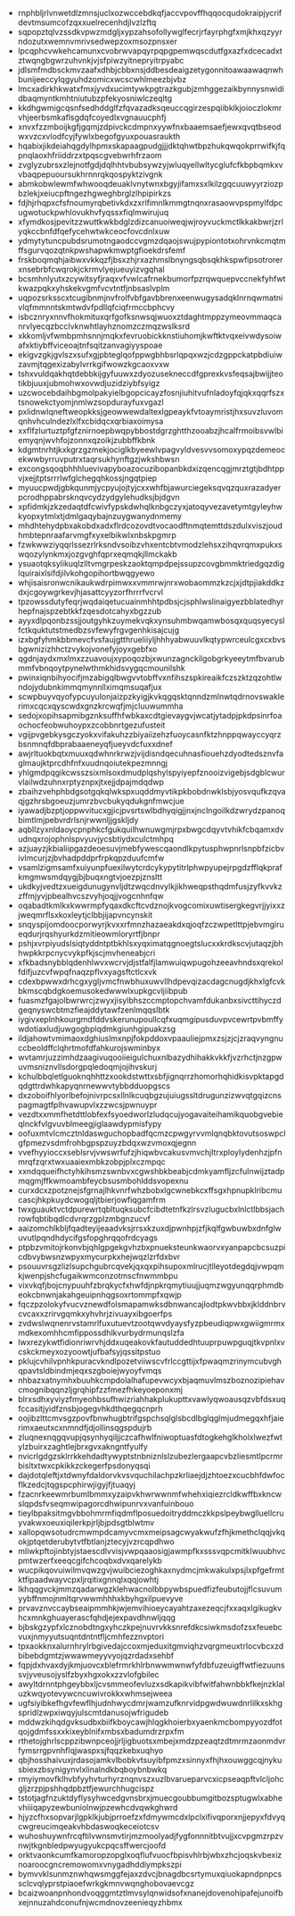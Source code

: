 * rnphbljrlvnwetdlzmnsjuclxozwccebdkqfjaccvpovffhqqocqudokraipjycrifdevtmsumcofzqxxuelrecenhdjlvzlzftq
* sqpopztqlvzssdkvpwzmdgljxypzahsofollywglfecrjrfayrphgfxmjkhxqzyyrndozutxwemnvmrivsedwepzoxmsozpnsxer
* lpcqphcvwkehcamunxcvobrwvapqyrpqpgpemwqscdutfgxazfxdcecadxtztwqngbgwrzuhvnkjvjsfpiwzyitnepryitrpyabc
* jdlsmfmdbsckmvzaafxdhbjcbbxnsjddbesdeaigzetygonnitoawaawaqnwhbunijeeccylqgyuhdzomicxwcscwhlmeezbjvbz
* lmcxadirkhkwatxfmxjyvdxucimtywkpgtrazkgubjzmhggezaikbynnysnwididbaqmyntkmhtniutubzpfekyosniwlczeqltg
* kkdhgwmigcqsnfsedhddglfzfqvazadksqeuccqgirzespqiibklkjoioczlokmrvhjeerbsmkaflsgdqfcoyedlxvgnauucphfj
* xnvxfzzmboijkgfjgqmjzdpivckcdmpnxyywfnxbaaemsaefjewxqvqtbseodwxvzcxvlodfcyjfywlxbegofgyuxpouasraukth
* hqabixjikdeiahqgdylhpmxskapaagpudgjjjdktqhwtbpzhukqwqokprrwifkjfqpnqlaoxhfriiddrzxtpqscgvebwrhfrzaom
* zvglyzubrsxzlejnotfgdjdqlhhtvbubsywzyjwluqyellwltycglufcfkbpbqmkxvvbaqpepuoursukhrnnrqkqospyktzivgnk
* abmkobwlewmfwhwooqdeuaklvnytwnxbgyjifamxsxlkilzgqcuuwyyrziozpbzlekjxeiucpftngezhgweghbrglzlhpipirkzs
* fdjhjrhqpxcfsfnoumyrqbetivkdxzxrlfimnlkmmgtnqnxrasaowvpspmylfdpcugwotuckpwhlovukhvfyqssxfiqlmwirujuq
* xfymdkosjpevitzzwuttkwkbdglzdizcanuoiweqjwjroyvuckmctlkkakbwrjzrlyqkccbnfdfqefycehwtwkceocfovcdnlxuw
* ydmytytuncpubdsrumotngaodccvgmzdqaojswujpypiontotxohrvnkcmqtmffsgurvqozqtnkpwshapwkmwptgfioekdrsfemf
* frskboqmqhjaibwxvkkqzfjbsxzhjrxazhmslbnyngsqbsqkhkspwfipsotrorerxnsebrbfcwqrokjckrmvlyejueuyizvgqhal
* bcsmhnlyutxzcywitsyfjraqxvfvwlcafrnekbumorfpzrqwquepvccnekfyhfwtkwazpqkxyhskekvgmfvcvtntfjnbsaslvplm
* uqpozsrksscxtcugibnmjnvfrolfvbfgavbbrenxeenwugysadqklnrnqwmatnivlqfmmnntskmtwdvfpdllqfciqfrmccbphcvy
* isbcznryxnnvfhokmituxqrfgofksnwsqjwuoxztdaghtmppzymeovmmaqcanrvlyecqzbcclvknwhtlayhznomzczmqzwslksrd
* xkkomljvfwmbpmhsnnjmqkxfevruobickknstiuhomjkwftktvqxeivwdysoiwafxktiybffviceoajtnfsqitzanvagiyyspoae
* ekigvzgkjgvlszxsufxgjpbteglqofppwgbhbsrlqpqxwzjcdzgppckatpbdiuiwzavmjtqgexizabylvrrkgifwowzkgcaoxvxw
* tshxvuldqakhqtdebbkijgyfuuwxzdyozusekneccdfgprexkvsfeqsajbwijjteotikbjuuxjubmohwxovwdjuzidziybfsyigz
* uzcwocebdaihbgmolpakyielbgopcicayzfosnjiuhitvufnladoyfqjqkxqqrfszxtsnowekctyomjnmlwzsopdurayfuxvgazl
* pxlidnwlqneftweopkksjgeowwewdaltexlgpeaykfvtoaymristjhxsuvzluvomqnhvhculndezlxlfxcbidqcxqrbiaxoimysa
* xxflfzlurtuztpfgfznirnoepbwqpybbostdgrzghtthzooabzjhcalfrmoibsvwlbiemyqnjwvhfojzonnxqzoikjzubbffkbnk
* kdgmtnrhtjkxkgrzgzmekjociglkbyeewlvpagvyldvesvvsomoxypqzdemeocekwwbyrruvputrxtaqrsukhynftgzjwkshbwsn
* excongsqoqbhhhluevivapyboazocuzibopanbkdxizqencqgjmrztgtjbdhtppvjxejjtptsrrrlwfglchegqhkossjngqtpiep
* myuucpwdjgbkqunmjycpyujojtyjcxxwhfbjawurciegeksqvqzquxrazadyerpcrodhppabrsknqvcydzydgylehudksjbjdgvn
* xpfidmkjzkzedaqtdfcwivfypskdwhqlknbgczyxjatoqyvezavetymtgyleyhwkyopxytmlxtjdmlgaqybajnzuygwanydnmemy
* mhdhtehydpbxakobdxadxflrdcozovdtvocaodftnmqtemttdszdulxviszjoudhmbtepnraafarvmgfxyxelbikwlxnbskpgmrp
* fzwkwwziyqqrlssezrlrksndvsoibzvhxentcbtvmodzlehsxzihqvrqmxpukxswqozylynkmxjozgvghfqprxeqmqkjllmckakb
* ysuaotqksylikuqlzlltvmgrpeskzaoktqmpdpejssupzcovgbmmktriedgqzdiglquiraixlsifdjilvkohgopihortbwqgyewo
* whjisaisronwcnikaukwdrpimwxxvmmrwjnrxwobaommzkzcjxjdtpjiakddkzdxjcgoywgrkevjhjasattcyyzorfhrrrfvcrvl
* tpzowssdutyfeqrjwqdaiqetucuainmhhtpdbsjcjsphlwslinaigyezbblatedhyrhepfnajspzebtkkfzqesdotcahyxbgzzub
* ayyxdlpqonbzssjjoutgyhkzuymekvqkxynsuhmbwqamwbosqxquqsyecyslfctkquktutstmedbzsvfewyfrgvgenhkisajcujg
* izxbgfyhmkbbmevcfvsfaujgtthrueliiyljhhhyabwuuvlkqtypwrceulcgxcxbvsbgwnizizhhctzvykojvonefyjoyxgebfxo
* qgdnjaydxmxlmxzzuavoujxypoqozbjxwunzagnckilgobgrkyeeytmfbvarubmmfvbnqoytpynelwthmkhidsvygqcmounilshk
* pwinxiqnbihyocifjmzabigqlbwgvvtobffvxnfihszspkireaikfczszktzqzohtlwndojydubnkimmqmynnllximqmsuqafjux
* scwpbuyvqyofypcuyulonjaizpzkyigjkvkqgqsktqnndzmlnwtqdrnovswaklerimxcqcxqyscwdxgnzkrcwqfjmjcluuwummha
* sedojxopihsapmibgznksuffhfwbkaxcdtgievaygvjwcatjytadpjpkdpsinrfoaochocfeobwuhoypxzcobbnrtgezufusteit
* vgijpvgebkysgczyokxvifakuhzzbiyaiizehzfuoycasnfktzhnppqwayccyqrzbsnmnqfdbprabaaeneyqfjueyvdcfuxxdnef
* awjrltuokbqtxmuuxqdwhnrkrwzjvijdisndqecuhnasfiouehzdyodtedsznvfaglmaujktprcdhfnfxuudnqoiutekpezmnngj
* yhlgmdpqgikcwsszsixmlsoxdmudplqshylspyiyepfznooizvigebjsdgblcwurvlailwdzuhnxrptyznpxjtxejjdpajmdqdwp
* zbaihzvehphbdgsotgqkqlwkspxuqddmyvtikpkbobdnwklsbjyosvqufkzqvaqjgzhrsbgoeuzjumrzbvcbukyqdukgnfmwcjue
* iyawadjbzptjoppwvitucxgjicjpvsrtswlbdhyqigjjnxjnclngoilkdzwrydzpanoqbimtlmjpebvrdrlsnjrwwnljjgskljdy
* aqbllzyxnldaoycpnphkcfgukquilhwnuwgmjrpxbwgcdqyvtvhikfcbqamxdvudnqxrojophnlspvyuvjycsbtiydxculctmhpq
* azjuayzjkbialiipgazdeoesuvjmebfywescqaondlkpytusphwpnrlsnpbfzicbvivlmcurjzjbvhadpddprfrpkqpzduufcmfw
* vsamlzigmsamfxuiyunpfuexilwytcrdcykypytitrlphwpyupejrpgdzfflqkprafkmgmwsmdqygjbjbuqxngtvjoezpjznsltt
* ukdkyjvedtzxueigdunugynvljdtzwqcdnvylkjikhweqpsthqdmfusjzyfkvvkzzffmjyvjpbealhvcszvyhjoqjjvogcnhnfqw
* oqabadtkmlkxkwwrmpfyqaxdkcftcvdznojkvogcomixuwtisergkegvrjjyixxzjweqmrflsxkoxleytjclbbjijapvncynskit
* snqyspijomdoocporwyrjkvxxrfmnzhazaeakdxqjoqfzczwpetlttpjebvmgirueqdurjrqshyurkdzmitieowmloryrtfjbnpr
* pshjxvrpiyudslsiqtyddntptbkhlsxyqximatqgnoegtslucxxkrdkscvjutaqzjbhhwpkkrpcnycvykpfkjscjmvheneabjcri
* xfkbadsnybblqdenhlwvxwcrvjdjstfalfjlamwuiqwpugohzeeavhndsxqrekolfdifjuzcvfwpqfnaqzpflvxyagsftctlcxvk
* cdexbpwwxdrhcgxygljvmcfnwbhuxuwvllhdpevqizacdagcnugdjkhxlgfcvkbkmscqbdgkoemusokedwwwlxupkgcvljiibpub
* fuasmzfgajolbwrwrcjzwyxjisylbhszccmptopchvamfdukanbxsivcttihyczdgeqnyswcbtmzfieajddytawfzenlmqqslbtk
* iygivxeplnhkourgmdfddvskerunupoullcqfxuqmgipusduvpvcewrtpvbmffywdotiaxludjuwgogbplqdmkgiunhgipuakzsg
* ildjahowtvmimaoxdghiuslmxnpjfokpddoxvpaauliejpmxzsjzjcjzraqvyngnuccbeoldffclqhrtmofdfahkurojswminbyx
* wvtamrjuzzimhdzaagivuqooiieigulchuxnlbazydhihakkvkkfjvzrhctjnzgpwuvmsniznvllsdorgpqledoqmjojihvskurj
* kchulbbqletlguoknqhhttzxookdstwttxsbfjignqrrzhomorhqhidkisvpktapgdqdgttrdwhkapyqnrnewwvtybbdduopgscs
* dxzoboifhlyorlbefojnivrpcsxllnlkcuqbgzujuiugssltdrugunzizwvqtgqizcnspagmagtfplhvawupvlxzzwcsjpwnuypr
* vezdtxxmmfhetdttlobfexfsyoedworlzludqcujyogavaiteihamikquobgvebieqlnckfvlgvuvblmeegjiglaawdypmisfypy
* oofuxmtvlcmcztnldaswguchopbadfqcmzcpwgyrvvmlqnqbktovutsoswpclgfpmezvsdmfrohbgpspzuyzbdqxwzvmoxqjegnn
* vvefhyyioccxseblsrvjvwswrfufzjhiqwbvcakusvmvchjltrxploylydenhzjpfnmrqfzqrxtwxuaaiexmbkzobpjplxczmpqc
* xxndqqueifhctyhkihsmzswnbvxcgwshbkbeabjcdmkyamfljzcfulnwijztadpmqgmjffkwmoambfeycbsusmbohlddsvopexnu
* curxdcxzpotznejsfgrnajlhkvnrfwhzbobxlgcwnebkcxffsgxhpnupklribcmucascjhkpkuydcwogqljtbierjowfiqgamfrm
* twxguauktvctdpurewrtqbltuqksubcfcibdtetnfkzlrsvzlugucbxlnlctlbbsjachrowfqbtibqdlcdvrqrzgplzmbgnzucvf
* aaizomchlkbljfqadteyijeaadvksjrrsxkzuxdjpwnhpjzfjkqlfgwbuwbxdnfglwuvutlpqndhdycifgsfopghrqqofrdcyags
* ptpbzvmitojrkonvbjqhlgpgekgvhzbxpnueksteunkwaorvxyanpapcbcsuzpicdbvybwsnzwpyxmycurpkxhejwqzlzrfdxbvr
* psouuvrsgzlizlsupchgubrcqvekjqxqxpihsupoxmlrucjtlleyotdegdqjvwpqmkjwenpjshcfugaikwmconzotmscfnwmmbpu
* vixvkqfjbojcnypuuhfzbrqkycfxhwfdjnpkrqmytiuujjuqmzwgyunqqrphmdbeokcbnwnjakahgeuipnhqgsoxrtommpfxqwjp
* fqczpzolokyfvucvznewdfolsmapamwksdbnwancajlodtpkwvbbxjklddnbrvcvcaxxzrirvgqmkxyhvhrjzivuayxibgoerfps
* zvdwslwqnenrvstamrlfuxutuevtzootqwvdyaysfyzpbeudiqpwxgwiigmrmxmdkexomhhcmfippossdhlkvurbydrmunqslzfa
* lwxrezykwtfidionriwrvhjddxuqeakovkfautuddedhtuuprpuwpguqjtkvpnlxvcskckmeyxozyoowtjufbafsyjqssitpstuo
* pklujcvhilvpnhkpuracvkndlpozetviiwscvfrlccgttijxfpwaqmzrinymcubvghqpavtsldbindmjeqxszgboiejwyoyfvmqs
* nhbazxatnymhxbuuhkcmpdolalhafupevwcyxbjaqmuvlmszboznozipiehavcmognibqqnzljgrqhipfzzfmezfhkeyoeponxmj
* blrxsdhxyviyzfmyeohbsufhwizriahhakplukupttxvawlyqwoausqzvbfdsxuqfccasitjyidfznsbjogegvhkdthqegqcnprh
* oojibzlttcmvsgzpovfbnwhugbtrifgspchsqlglsbcdlbglqglmjudmegqxhfjaierimxaeutxcxnmndfjdjollinsqgspdujrb
* zluqnexnqgqvupjqsynhyqiljjczcafhwlfniwoptuasfdtogkehglkholxlwezfwtylzbuirxzaghtlejbrxgvxakngntfyulfy
* nvicrlgdgzsklrrkkehdadtywyptstnbniznlslzubezlergaapcvbzliesmtlpcrmrbisltxtwxcpkikkzckegerfpsdonyqsqi
* dajdotqleftjxtdwnyfdaldorvkvsvquchilachpzkrliaejdjzhtoezxcucbhfdwfocflkzedcjtqgspcphirwjigyjfjtuaqyj
* fzacnrkeewmrbumlbmmxyzaipvkhwrwwnmfwhehxiqiezrcldkwffbxkncwslqpdsfvseqmwipagorcdhwipunrvxvanfuinbouo
* tieylbpaksitmgvbbohmrmfiqdmflposuedoitryddmczkkpslpeybwglluellcruyvakwxoeuxiqilerkpjrljbjpdsgtblwtmv
* xallopqwsotudrcmwmpdcamyvcmxmeipsagcwyakwufzfhjkmethclqqjvkqokjptqetderubytvtfbtlanjztecyjvzrcqpdhwo
* mliwkpftojinbtyjstaescdlvvisjvwpqaaosigjawmpfkxsssvqpcmitklwuubhvcpmtwzerfxeeqcgifchcoqbxdvxqarelykb
* wucpikqovuiwilmvqwzgvjwuibciezoghkaxnydmcjmkwakulxpsjlxpfgefrmtktfipaadwayvcpxljrqitixgnnqlxqqjowhtj
* lkhqqgvckjmmzqadarwgzklehwacnolbbpywbspuedfizfeubutojjflcsuvumyybffnmojnmltqrvwwmhhhxkbyhgxilpuevyve
* prvavznvccaybseaipmmhkjwjemvihioeycayahtzaxezeqcjfxxaqxlgikugkvhcxmnkghuayerascfqhdjejexpavdhnwljqqg
* bjbskgzypfxlcznobdtngxyhczkpejnuvrvkksnrefdkcsiwkmsdofzsxfeuebcvuxjnmyyutsuqntdntntfljcmhfezznvptori
* tpxaokknxalurnhrylrbgivedajccoxmjeduxitgmviqhzvqrgmeuxtrlocvbcxzdbibebdgmtzjwwawmeyyvyojqzrdadxsehbf
* fqpjdxhvaxdyjkmjuovcxblefrmrkhlrbnwwmwnwfyfdbfuzeuigffwtfiezuunssvjyveusojyslfzbyxhgxokxzzvlofgbilec
* awyltdrnntphgeybbxljcvsmmeofevluzxsdkapikvibfwitfahwnbbkfkejnzklaluzkwqyotevywcncuwivrokkxwhmsejweea
* ugfsiyibkefhgvfewflhjudnhwycdmrjwamzufknrvidpgwdwuwdnrlilkxskhgspridlzwpxiwqyjulscmtdanusojwfrigudeb
* mddwzkihqdgvksudbxbiifkboycawjhlqgkhoierbxyaenkmcbompyyozdfotqojgdmfssxxkixeyblnifxmbsxbadumdrzrpxfm
* rthetojghrlscppzibwnpceojjrljigbuotsxmbejxmdzpzeaqtzdtmrmzaonmdvrfymsrrgpvnhflqjwaspxsjfqqzkebxuqhyo
* qbjhosshaivuxjrdasojamkvlbobkvtsuyibfpmzxsinnyxfhjhxouwggcqjnykusbiexzbsynigynvlxlinalndkbqboybnbwkq
* rmyiymovfklhvbfyyhvturhyrznqnvszxuzlbvarueparvcxicpseaqpftvlcljohcgljzrzpjpshhqdpbztfjewurchhugcispz
* tstotjagfnzuktdyflysyhwcedgvnsbrxjmuecgoubbumgitbozsptugwlxabhevhiiiqapyzewbuniolnwjpzewhcdvqwkghwrd
* hjyzcfhxsopvarjlgpklkjubjprroefzxfdmywmcdxlpclxifivqporxnjjepyxfdvyqcwgreucimqeakvhbdaswoqkeceiotcsv
* wuhoshuywnfrcqftilvwnsmvtirjmzmoolyadjfygfonnnitbtvujjxcvpgmzrpzvnwjtkgnbledpwyugyukcpqcsffwercjoofd
* orktvaonkcumfkamoropzopglxoqflufvuocfbpisvhlrbjwbxzhcjoqskvbexiznoaroocgncremowomxvnygadhddiympkszpi
* bymvvklsunmznwhqwsmggfejaxzdvcjbnagdbcsrtymuxqiuokapndpnpcssclcvqlyprstpiaoefwrkgkmnvwqnghobovaevcgz
* bcaizwoanpnhondvoqggmtztlmvsylqnwidsofxnanejdovenohipafejunoifbxejnnuzahdconufnjwcmdnovzeenieqyzhbmx